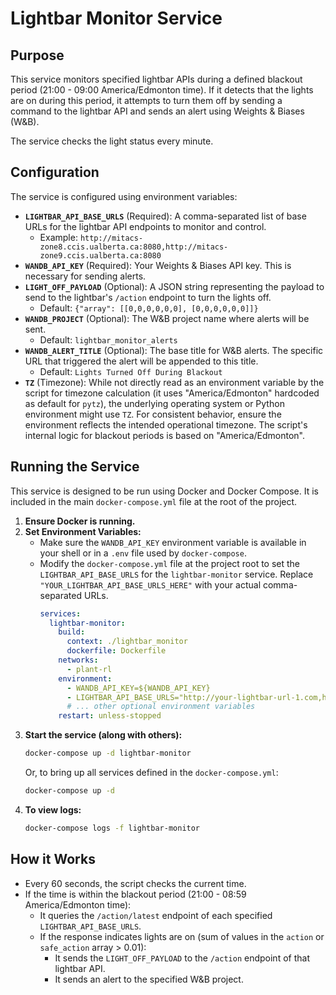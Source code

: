 # Lightbar Monitor Service

## Purpose

This service monitors specified lightbar APIs during a defined blackout period (21:00 - 09:00 America/Edmonton time). If it detects that the lights are on during this period, it attempts to turn them off by sending a command to the lightbar API and sends an alert using Weights & Biases (W&B).

The service checks the light status every minute.

## Configuration

The service is configured using environment variables:

*   **`LIGHTBAR_API_BASE_URLS`** (Required): A comma-separated list of base URLs for the lightbar API endpoints to monitor and control.
    *   Example: `http://mitacs-zone8.ccis.ualberta.ca:8080,http://mitacs-zone9.ccis.ualberta.ca:8080`
*   **`WANDB_API_KEY`** (Required): Your Weights & Biases API key. This is necessary for sending alerts.
*   **`LIGHT_OFF_PAYLOAD`** (Optional): A JSON string representing the payload to send to the lightbar's `/action` endpoint to turn the lights off.
    *   Default: `{"array": [[0,0,0,0,0,0], [0,0,0,0,0,0]]}`
*   **`WANDB_PROJECT`** (Optional): The W&B project name where alerts will be sent.
    *   Default: `lightbar_monitor_alerts`
*   **`WANDB_ALERT_TITLE`** (Optional): The base title for W&B alerts. The specific URL that triggered the alert will be appended to this title.
    *   Default: `Lights Turned Off During Blackout`
*   **`TZ`** (Timezone): While not directly read as an environment variable by the script for timezone calculation (it uses "America/Edmonton" hardcoded as default for `pytz`), the underlying operating system or Python environment might use `TZ`. For consistent behavior, ensure the environment reflects the intended operational timezone. The script's internal logic for blackout periods is based on "America/Edmonton".

## Running the Service

This service is designed to be run using Docker and Docker Compose. It is included in the main `docker-compose.yml` file at the root of the project.

1.  **Ensure Docker is running.**
2.  **Set Environment Variables:**
    *   Make sure the `WANDB_API_KEY` environment variable is available in your shell or in a `.env` file used by `docker-compose`.
    *   Modify the `docker-compose.yml` file at the project root to set the `LIGHTBAR_API_BASE_URLS` for the `lightbar-monitor` service. Replace `"YOUR_LIGHTBAR_API_BASE_URLS_HERE"` with your actual comma-separated URLs.
        ```yaml
        services:
          lightbar-monitor:
            build:
              context: ./lightbar_monitor
              dockerfile: Dockerfile
            networks:
              - plant-rl
            environment:
              - WANDB_API_KEY=${WANDB_API_KEY}
              - LIGHTBAR_API_BASE_URLS="http://your-lightbar-url-1.com,http://your-lightbar-url-2.com"
              # ... other optional environment variables
            restart: unless-stopped
        ```
3.  **Start the service (along with others):**
    ```bash
    docker-compose up -d lightbar-monitor
    ```
    Or, to bring up all services defined in the `docker-compose.yml`:
    ```bash
    docker-compose up -d
    ```
4.  **To view logs:**
    ```bash
    docker-compose logs -f lightbar-monitor
    ```

## How it Works

-   Every 60 seconds, the script checks the current time.
-   If the time is within the blackout period (21:00 - 08:59 America/Edmonton time):
    -   It queries the `/action/latest` endpoint of each specified `LIGHTBAR_API_BASE_URLS`.
    -   If the response indicates lights are on (sum of values in the `action` or `safe_action` array > 0.01):
        -   It sends the `LIGHT_OFF_PAYLOAD` to the `/action` endpoint of that lightbar API.
        -   It sends an alert to the specified W&B project.
